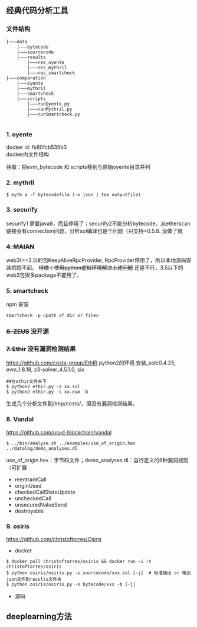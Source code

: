 
## 经典代码分析工具
### 文件结构
```
|———data
    |———bytecode
    |———sourcecode
    |———results
        |———res_oyente
        |———res_mythril
        |———res_smartcheck
|———comparation
    |———oyente
    |———mythril
    |———smartcheck
    |———scripts
        |———runOyente.py
        |———runMythril.py
        |———runSmartcheck.py
        
```
### 1. **oyente**
docker id: fa80fcb539b3     
docker内文件结构

待做：把evm_bytecode 和 scripts移到与原始oyente目录并列

### 2. **mythril**
```
$ myth a -f bytecodefile (-o json | tee outputfile)
```
### 3. **securify**
securify1 需要java8，而且停用了；securify2不能分析bytecode，从etherscan链接会有connection问题，分析sol编译也是个问题（只支持>0.5.8.
没做了就

### ~~4. **MAIAN**~~
web3(>=3.5)的包KeepAliveRpcProvider, RpcProvider停用了，所以本地源码安装的跑不起。
~~待做：使用python虚拟环境解决上述问题~~ 
还是不行，3.5以下的web3包很多package不能用了。

### 5. **smartcheck**
npm 安装
```
smartcheck -p <path of dir or file> 
```

### ~~6. **ZEUS**~~ 没开源

### ~~7. **Ethir**~~ 没有漏洞检测结果
https://github.com/costa-group/EthIR
python2的环境
安装_solc0.4.25, evm_1.8.18, z3-solver_4.5.1.0, six
```shell
##在ethir文件夹下
$ python2 ethir.py -s xx.sol
$ python2 ethir.py -s xx.evm -b
```
生成几个分析文件到/tmp/costa/，但没有漏洞检测结果。

### 8. **Vandal**
https://github.com/usyd-blockchain/vandal
```
$ ../bin/analyze.sh ../examples/use_of_origin.hex ../datalog/demo_analyses.dl
```
use_of_origin.hex：字节码文件；demo_analyses.dl：自行定义的6种漏洞规则（可扩展
- reentrantCall
- originUsed
- checkedCallStateUpdate
- uncheckedCall
- unsecuredValueSend
- destroyable

### 9. **osiris**
https://github.com/christoftorres/Osiris
- docker
```shell
$ docker pull christoftorres/osiris && docker run -i -t christoftorres/osiris
$ python osiris/osiris.py -s sourcecode/xxx.sol [-j]  # 标准输出 or 输出json文件到results文件夹
$ python osiris/osiris.py -s bytecode/xxx -b [-j]
```
- 源码

## deeplearning方法
